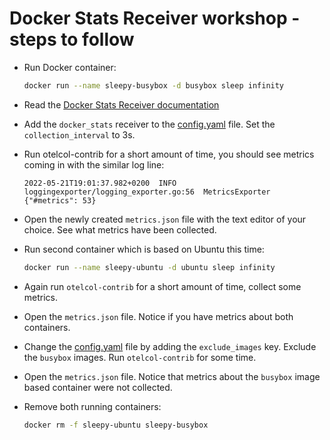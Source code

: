 # Docker Stats Receiver workshop - steps to follow

* Run Docker container:

  ```bash
  docker run --name sleepy-busybox -d busybox sleep infinity
  ```

* Read the [Docker Stats Receiver documentation](https://github.com/open-telemetry/opentelemetry-collector-contrib/tree/v0.51.0/receiver/dockerstatsreceiver)

* Add the `docker_stats` receiver to the [config.yaml](./config.yaml) file. Set the `collection_interval` to 3s.

* Run otelcol-contrib for a short amount of time, you should see metrics coming in with the similar log line:

  ```text
  2022-05-21T19:01:37.982+0200	INFO	loggingexporter/logging_exporter.go:56	MetricsExporter	{"#metrics": 53}
  ```

* Open the newly created `metrics.json` file with the text editor of your choice. See what metrics have been collected.

* Run second container which is based on Ubuntu this time:

  ```bash
  docker run --name sleepy-ubuntu -d ubuntu sleep infinity
  ```

* Again run `otelcol-contrib` for a short amount of time, collect some metrics.

* Open the `metrics.json` file. Notice if you have metrics about both containers.

* Change the [config.yaml](./config.yaml) file by adding the `exclude_images` key. Exclude the `busybox` images. Run `otelcol-contrib` for some time.

* Open the `metrics.json` file. Notice that metrics about the `busybox` image based container were not collected.

* Remove both running containers:

  ```bash
  docker rm -f sleepy-ubuntu sleepy-busybox
  ```
